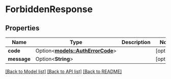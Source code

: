 # ForbiddenResponse

## Properties

Name | Type | Description | Notes
------------ | ------------- | ------------- | -------------
**code** | Option<[**models::AuthErrorCode**](AuthErrorCode.md)> |  | [optional]
**message** | Option<**String**> |  | [optional]

[[Back to Model list]](../README.md#documentation-for-models) [[Back to API list]](../README.md#documentation-for-api-endpoints) [[Back to README]](../README.md)


